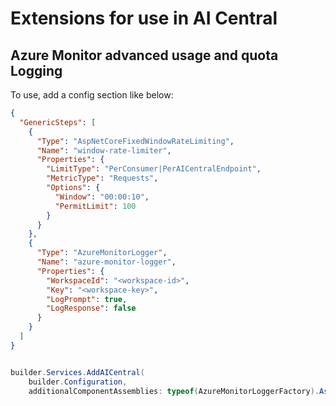 ﻿# Extensions for use in AI Central

## Azure Monitor advanced usage and quota Logging

To use, add a config section like below:

```json
{
  "GenericSteps": [
    {
      "Type": "AspNetCoreFixedWindowRateLimiting",
      "Name": "window-rate-limiter",
      "Properties": {
        "LimitType": "PerConsumer|PerAICentralEndpoint",
        "MetricType": "Requests",
        "Options": {
          "Window": "00:00:10",
          "PermitLimit": 100
        }
      }
    },
    {
      "Type": "AzureMonitorLogger",
      "Name": "azure-monitor-logger",
      "Properties": {
        "WorkspaceId": "<workspace-id>",
        "Key": "<workspace-key>",
        "LogPrompt": true,
        "LogResponse": false
      }
    }
  ]
}
```

```csharp

builder.Services.AddAICentral(
    builder.Configuration,
    additionalComponentAssemblies: typeof(AzureMonitorLoggerFactory).Assembly);

```
